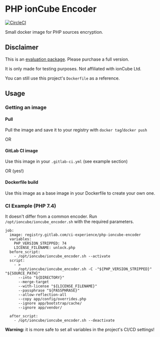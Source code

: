 # PHP ionCube Encoder

[![CircleCI](https://circleci.com/gh/icq8680/php-ioncube-encoder/tree/circleci-project-setup.svg?style=shield)](https://circleci.com/gh/icq8680/php-ioncube-encoder/tree/circleci-project-setup)

Small docker image for PHP sources encryption.

## Disclaimer

This is an [evaluation package](https://www.ioncube.com/encoder_eval_download.php). Please purchase a full version.

It is only made for testing purposes. Not affiliated with ionCube Ltd.

You can still use this project's `Dockerfile` as a reference.

## Usage

### Getting an image

#### Pull

Pull the image and save it to your registry with `docker tag`/`docker push`

OR

#### GitLab CI image

Use this image in your `.gitlab-ci.yml` (see example section)

OR (yes!)

#### Dockerfile build

Use this image as a base image in your Dockerfile to create your own one.

### CI Example (PHP 7.4)

It doesn't differ from a common encoder. Run `/opt/ioncube/ioncube_encoder.sh` with the required parameters.

```
job:
  image: registry.gitlab.com/ci-experience/php-ioncube-encoder
  variables:
    PHP_VERSION_STRIPPED: 74
    LICENSE_FILENAME: unlock.php
  before_script:
    - /opt/ioncube/ioncube_encoder.sh --activate
  script:
    - >
      /opt/ioncube/ioncube_encoder.sh -C -"${PHP_VERSION_STRIPPED}" "${SOURCE_PATH}"
      --into "${DIRECTORY}"
      --merge-target
      --with-license "${LICENSE_FILENAME}"
      --passphrase "${PASSPHRASE}"
      --allow-reflection-all
      --copy app/config/overrides.php
      --ignore app/bootstrap/cache/
      --ignore app/vendor/

  after_script:
    - /opt/ioncube/ioncube_encoder.sh --deactivate
```

**Warning:** it is more safe to set all variables in the project's CI/CD settings!
